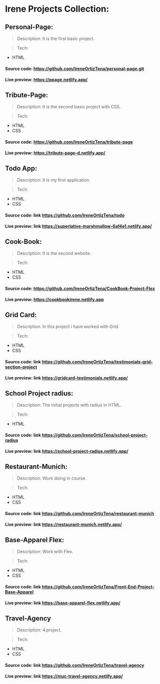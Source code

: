 # Irene Projects Collection:

## Personal-Page:

> Description:
> It is the first basic project.

> Tech:

- HTML


#### Source code: https://github.com/IreneOrtizTena/personal-page.git

#### Live preview: https://ppage.netlify.app/

## Tribute-Page:

> Description:
> It is the second basic project with CSS.

> Tech:

- HTML
- CSS


#### Source code: https://github.com/IreneOrtizTena/tribute-page

#### Live preview: https://tribute-page-d.netlify.app/

## Todo App:

> Description:
> It is my first application.

> Tech:

- HTML
- CSS

#### Source code: link https://github.com/IreneOrtizTena/todo

#### Live preview: link https://superlative-marshmallow-6af4e1.netlify.app/


## Cook-Book:

> Description:
> It is the second website.

> Tech:

- HTML
- CSS

#### Source code: https://github.com/IreneOrtizTena/CookBook-Project-Flex

#### Live preview: https://cookbookirene.netlify.app

## Grid Card:

> Description:
> In this project i have worked with Grid.

> Tech:

- HTML
- CSS

#### Source code: link https://github.com/IreneOrtizTena/testimonials-grid-section-project

#### Live preview: link https://gridcard-testimonials.netlify.app/

## School Project radius:

> Description: The initial projects with radius in HTML.

> Tech:

- HTML

#### Source code: link https://github.com/IreneOrtizTena/school-project-radius

#### Live preview: link https://school-project-radius.netlify.app/

## Restaurant-Munich:

> Description: Work doing in course.

> Tech:

- HTML
- CSS

#### Source code: link https://github.com/IreneOrtizTena/restaurant-munich

#### Live preview: link https://restaurant-munich.netlify.app/

## Base-Apparel Flex:

> Description: Work with Flex.

> Tech:

- HTML
- CSS

#### Source code: link https://github.com/IreneOrtizTena/Front-End-Project-Base-Apparel

#### Live preview: link https://base-apparel-flex.netlify.app/

## Travel-Agency

> Description: 4.project.

> Tech:

- HTML
- CSS

#### Source code: link https://github.com/IreneOrtizTena/travel-agency

#### Live preview: link https://muc-travel-agency.netlify.app/
